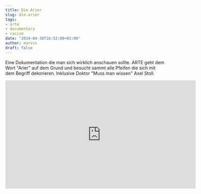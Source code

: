 ```yaml
---
title: Die Arier
slug: die-arier
tags:
- arte
- documentary
- racism
date: "2014-04-30T16:52:00+02:00"
author: marvin
draft: false
---
```

Eine Dokumentation die man sich wirklich anschauen sollte. ARTE geht dem
Wort "Arier" auf dem Grund und besucht sammt alle Pfeifen die sich mit
dem Begriff dekorieren. Inklusive Doktor "Muss man wissen" Axel Stoll.

<iframe src="https://www.arte.tv/guide/de/embed/047523-000/medium" allowfullscreen="true" style="width: 600px; height: 340px;" frameborder="0"></iframe>